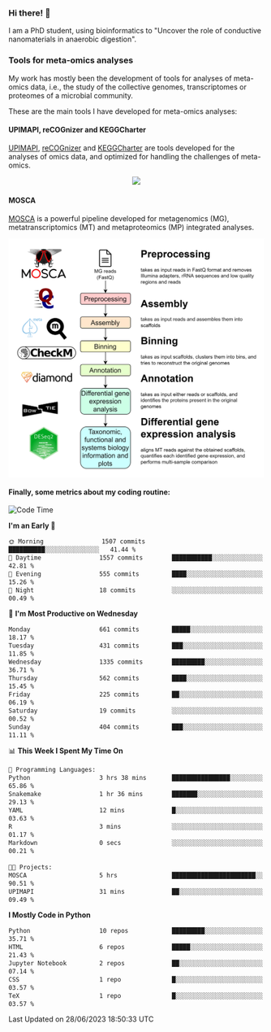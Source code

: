 ### Hi there! 👋

I am a PhD student, using bioinformatics to "Uncover the role of conductive nanomaterials in anaerobic digestion".

### Tools for meta-omics analyses

My work has mostly been the development of tools for analyses of meta-omics data, i.e., the study of the collective genomes, transcriptomes or proteomes of a microbial community.

These are the main tools I have developed for meta-omics analyses:

#### UPIMAPI, reCOGnizer and KEGGCharter

[UPIMAPI](https://github.com/iquasere/UPIMAPI), [reCOGnizer](https://github.com/iquasere/reCOGnizer) and [KEGGCharter](https://github.com/iquasere/KEGGCharter) are tools developed for the analyses of omics data, and optimized for handling the challenges of meta-omics.

<p align="center">
    <img src="assets/annotation_paper.png">
</p>

#### MOSCA

[MOSCA](https://github.com/iquasere/MOSCA) is a powerful pipeline developed for metagenomics (MG), metatranscriptomics (MT) and metaproteomics (MP) integrated analyses.

<p align="center">
    <img src="assets/mosca_workflow.png" align="center" width="700">
</p>


#### Finally, some metrics about my coding routine:

<!--START_SECTION:waka-->
![Code Time](http://img.shields.io/badge/Code%20Time-595%20hrs%2057%20mins-blue)

**I'm an Early 🐤** 

```text
🌞 Morning                1507 commits        ██████████░░░░░░░░░░░░░░░   41.44 % 
🌆 Daytime                1557 commits        ███████████░░░░░░░░░░░░░░   42.81 % 
🌃 Evening                555 commits         ████░░░░░░░░░░░░░░░░░░░░░   15.26 % 
🌙 Night                  18 commits          ░░░░░░░░░░░░░░░░░░░░░░░░░   00.49 % 
```
📅 **I'm Most Productive on Wednesday** 

```text
Monday                   661 commits         █████░░░░░░░░░░░░░░░░░░░░   18.17 % 
Tuesday                  431 commits         ███░░░░░░░░░░░░░░░░░░░░░░   11.85 % 
Wednesday                1335 commits        █████████░░░░░░░░░░░░░░░░   36.71 % 
Thursday                 562 commits         ████░░░░░░░░░░░░░░░░░░░░░   15.45 % 
Friday                   225 commits         ██░░░░░░░░░░░░░░░░░░░░░░░   06.19 % 
Saturday                 19 commits          ░░░░░░░░░░░░░░░░░░░░░░░░░   00.52 % 
Sunday                   404 commits         ███░░░░░░░░░░░░░░░░░░░░░░   11.11 % 
```


📊 **This Week I Spent My Time On** 

```text
💬 Programming Languages: 
Python                   3 hrs 38 mins       ████████████████░░░░░░░░░   65.86 % 
Snakemake                1 hr 36 mins        ███████░░░░░░░░░░░░░░░░░░   29.13 % 
YAML                     12 mins             █░░░░░░░░░░░░░░░░░░░░░░░░   03.63 % 
R                        3 mins              ░░░░░░░░░░░░░░░░░░░░░░░░░   01.17 % 
Markdown                 0 secs              ░░░░░░░░░░░░░░░░░░░░░░░░░   00.21 % 

🐱‍💻 Projects: 
MOSCA                    5 hrs               ███████████████████████░░   90.51 % 
UPIMAPI                  31 mins             ██░░░░░░░░░░░░░░░░░░░░░░░   09.49 % 
```

**I Mostly Code in Python** 

```text
Python                   10 repos            █████████░░░░░░░░░░░░░░░░   35.71 % 
HTML                     6 repos             █████░░░░░░░░░░░░░░░░░░░░   21.43 % 
Jupyter Notebook         2 repos             ██░░░░░░░░░░░░░░░░░░░░░░░   07.14 % 
CSS                      1 repo              █░░░░░░░░░░░░░░░░░░░░░░░░   03.57 % 
TeX                      1 repo              █░░░░░░░░░░░░░░░░░░░░░░░░   03.57 % 
```




 Last Updated on 28/06/2023 18:50:33 UTC
<!--END_SECTION:waka-->
